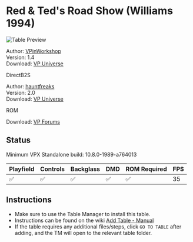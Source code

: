 # Red & Ted's Road Show (Williams 1994)

![Table Preview](../../images/vpx-redandteds.png)

Author: [VPinWorkshop](https://vpuniverse.com/profile/40692-vpinworkshop/)  
Version: 1.4  
Download: [VP Universe](https://vpuniverse.com/files/file/10984-red-and-teds-road-show-williams-1994-vpw-mod)

DirectB2S

Author: [hauntfreaks](https://vpuniverse.com/profile/5216-hauntfreaks/)  
Version: 2.0  
Download: [VP Universe](https://vpuniverse.com/files/file/12085-red-and-teds-road-show-williams-1994-b2s-full-dmd/)

ROM

Download: [VP Forums](https://www.vpforums.org/index.php?app=downloads&showfile=1200)

## Status 

Minimum VPX Standalone build: 10.8.0-1989-a764013

| Playfield | Controls | Backglass | DMD | ROM Required | FPS | 
|-----------|----------|-----------|-----|--------------|-----|
| :white_check_mark: | :white_check_mark: | :white_check_mark: | :white_check_mark: | :white_check_mark: | 35 |

## Instructions

- Make sure to use the Table Manager to install this table.
- Instructions can be found on the wiki [Add Table - Manual](https://github.com/LegendsUnchained/vpx-standalone-alp4k/wiki/%5B04%5D-%F0%9F%A7%A1-TM-%E2%80%90-Other-Features#add-table---manual)
- If the table requires any additional files/steps, click `GO TO TABLE` after adding, and the TM will open to the relevant table folder.

